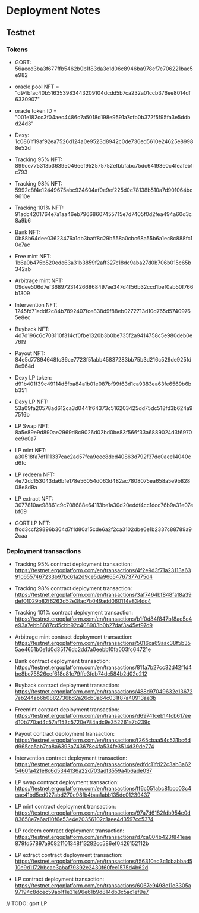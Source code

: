# Deployment Notes


## Testnet

### Tokens

* GORT: 56aeed3ba3f677ffb5462b0b1f83da3e1d06c8946ba978ef7e706221bac5e982
* oracle pool NFT = "d94bfac40b516353983443209104dcdd5b7ca232a01ccb376ee8014df6330907"
* oracle token ID = "001e182cc3f04aec4486c7a5018d198e9591a7cfb0b372f5f95fa3e5ddbd24d3"

* Dexy: 1c0861f19af92ea7526d124a0e9523d8942c0de736ed5610e24625e89988e52d

* Tracking 95% NFT: 899ce775313b36395046eef952575752efbbfabc75dc64193e0c4feafeb1c793
* Tracking 98% NFT: 5992c8f4e12449675abc924604af0e9ef225d0c78138b510a7d901064bc9610e
* Tracking 101% NFT: 91adc4201764e7a1aa46eb79668607455715e7d7405f0d2fea494a60d3c8a9b6

* Bank NFT: 0b88b64dee03623476a1db3baff8c29b558a0cbc68a55b6a1ec8c888fc10e7ac
* Free mint NFT: 1b6a0b475b520ede63a31b3859f2aff327c18dc9aba27d0b706b015c65b342ab
* Arbitrage mint NFT: 09dee506d7ef368972314266868497ee347d4f56b32ccd1bef0ab50f766b1309
* Intervention NFT: 1245fd71addf2c84b7892407fce838d9f88eb0272713d10d765d57409765e8ec
* Buyback NFT: 4d7d196c6c703110f314cf0fbe1320b3b0be735f2a9414758c5e980deb0e76f9
* Payout NFT: 84e5d77894648fc36ce7723f51abb45837283bb75b3d216c529de925fd8e964d

* Dexy LP token: d91b401f39c49114d5fba84a1b01e087bf99f63d1ca9383ea63fe6569b6bb351

* Dexy LP NFT: 53a09fa20578ad612ca3d0441f64373c516203425dd75dc518fd3b624a97516b
* LP Swap NFT: 8a5e89e9d890ae2969d8c9026d02bd0be83f566f33a6889024d3f6970ee9e0a7
* LP mint NFT: a30518fa7df111337cac2ad57fea9eec8ded40863d792f37de0aee14040cd6fc
* LP redeem NFT: 4e72dc153043da6bfe178e56054d063d482ac7808075ea658a5e9b82808e8d9a
* LP extract NFT: 3077810ae98861c9c708688e64113be1a30d20eddf4cc1dcc76b9a31e07ebf69

* GORT LP NFT: ffcd3ccf29896b364d7f1d80a15cde6a2f2ca3102dbe6e1b2337c88789a92caa

### Deployment transactions

* Tracking 95% contract deployment transaction:
https://testnet.ergoplatform.com/en/transactions/4f2e9d3f71a23113a6391c6557467233b97bc61a2d9ce5da96654767377d75d4

* Tracking 98% contract deployment transaction:
https://testnet.ergoplatform.com/en/transactions/3af7464bf848fa18a39def01029b82f6263d52e3fac7b049add060114e834dc4

* Tracking 101% contract deployment transaction:
https://testnet.ergoplatform.com/en/transactions/b1f0d84f847bf8ae5c4e93a7ebb8687cd5cbb92c408903b0b27daf3a45ef97d9

* Arbitrage mint contract deployment transaction:
https://testnet.ergoplatform.com/en/transactions/5016ca69aac38f5b355ae4651b0e1d0d35176dc2dd7a0eebb10fa003fc64721e

* Bank contract deployment transaction:
https://testnet.ergoplatform.com/en/transactions/811a7b27cc32d42f1d4be8bc75826cef618c81c79ffe3fdb74de584b2d02c212

* Buyback contract deployment transaction:
https://testnet.ergoplatform.com/en/transactions/488d97049632e136727eb244ab6b0882736bd2a26cb0a64c031f87a40913ae3b

* Freemint contract deployment transaction:
https://testnet.ergoplatform.com/en/transactions/d69741ceb14fcb617ee410b770ad4c57af153c5720e784adc9e352261a7b239c

* Payout contract deployment transaction:
https://testnet.ergoplatform.com/en/transactions/f265cbaa54c531bc6dd965ca5ab7ca8a6393a743678e4fa534fe3514d39de774

* Intervention contract deployment transaction:
https://testnet.ergoplatform.com/en/transactions/edfdc11fd22c3ab3a625460fa421e8c6d5344136a22d703adf3559a4b6ade037

* LP swap contract deployment transaction:
https://testnet.ergoplatform.com/en/transactions/ff6c051abc8fbcc03c4eac41bd5ed027abd270e98fb4baa1abb135dc01239437

* LP mint contract deployment transaction:
https://testnet.ergoplatform.com/en/transactions/97a7d6182fdb954e0d83658e7a6ad10f6e53e4e20356102c1aee4d3597cc5374

* LP redeem contract deployment transaction:
https://testnet.ergoplatform.com/en/transactions/d7ca004b423f841eae879fd57897a90821101348f13282cc586ef0426152112b

* LP extract contract deployment transaction:
https://testnet.ergoplatform.com/en/transactions/f56310ac3c1cbabbad510e9d1172bbeae3abaf79392e2430f60fec1575d4b62d

* LP contract deployment transaction:
https://testnet.ergoplatform.com/en/transactions/6067e9498e11e3305a97194c8dcec59ab1f1e31e96e61b9d814db3c5ac1ef9e7


// TODO: gort LP